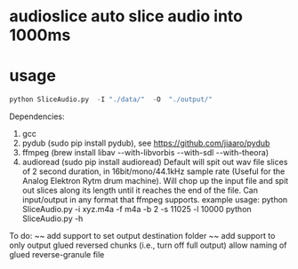 # audioslice auto slice audio into 1000ms 

# usage
``` python
python SliceAudio.py  -I "./data/"  -O  "./output/"

```
Dependencies:
1. gcc
2. pydub (sudo pip install pydub), see https://github.com/jiaaro/pydub
3. ffmpeg (brew install libav --with-libvorbis --with-sdl --with-theora)
4. audioread (sudo pip install audioread)
Default will spit out wav file slices of 2 second duration, in 16bit/mono/44.1kHz sample rate (Useful for the
Analog Elektron Rytm drum machine).
Will chop up the input file and spit out slices along its length until it reaches the end of the file.
Can input/output in any format that ffmpeg supports.
example usage:
python SliceAudio.py -i xyz.m4a -f m4a -b 2 -s 11025 -l 10000
python SliceAudio.py -h

To do:
~~    add support to set output destination folder ~~
	add support to only output glued reversed chunks (i.e., turn off full output)
	allow naming of glued reverse-granule file



